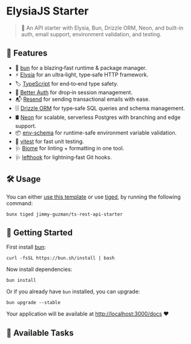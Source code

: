 # ElysiaJS Starter

> 🚀 An API starter with Elysia, Bun, Drizzle ORM, Neon, and built-in auth, email support, environment validation, and testing.

## 🐣 Features

- 🍞 [bun][bun] for a blazing‑fast runtime & package manager.
- ⚡️ [Elysia][elysia] for an ultra‑light, type‑safe HTTP framework.
- 🏷️ [TypeScript][typescript] for end‑to‑end type safety.
- 🔐 [Better Auth][better-auth] for drop‑in session management.
- 📬 [Resend][resend] for sending transactional emails with ease.
- 🗄️ [Drizzle ORM][drizzle] for type‑safe SQL queries and schema management.
- 🛢️ [Neon][neon] for scalable, serverless Postgres with branching and edge support.
- 📦 [env-schema][env-schema] for runtime-safe environment variable validation.
- 🧪 [vitest][vitest] for fast unit testing.
- 🩺 [Biome][biome] for linting + formatting in one tool.
- 🩺 [lefthook][lefthook] for lightning‑fast Git hooks.

## 🛠️ Usage

You can either [use this template](https://github.com/jimmy-guzman/ts-rest-api-starter/generate) or use [tiged](https://github.com/tiged/tiged), by running the following command:

```
bunx tiged jimmy-guzman/ts-rest-api-starter
```

## 🏁 Getting Started

First install [bun](https://bun.sh/docs/installation):

```
curl -fsSL https://bun.sh/install | bash
```

Now install dependencies:

```
bun install
```

Or if you already have `bun` installed, you can upgrade:

```
bun upgrade --stable
```

Your application will be available at [http://localhost:3000/docs](http://localhost:3000/docs) ❤️

## 🧞 Available Tasks

<!-- references start -->

[bun]: https://bun.sh
[elysia]: https://elysiajs.com
[typescript]: https://www.typescriptlang.org
[better-auth]: https://www.better-auth.com
[resend]: https://resend.com
[drizzle]: https://orm.drizzle.team
[neon]: https://neon.tech
[env-schema]: https://github.com/fastify/env-schema
[vitest]: https://vitest.dev
[biome]: https://biomejs.dev
[lefthook]: https://github.com/evilmartians/lefthook

<!-- references end -->
